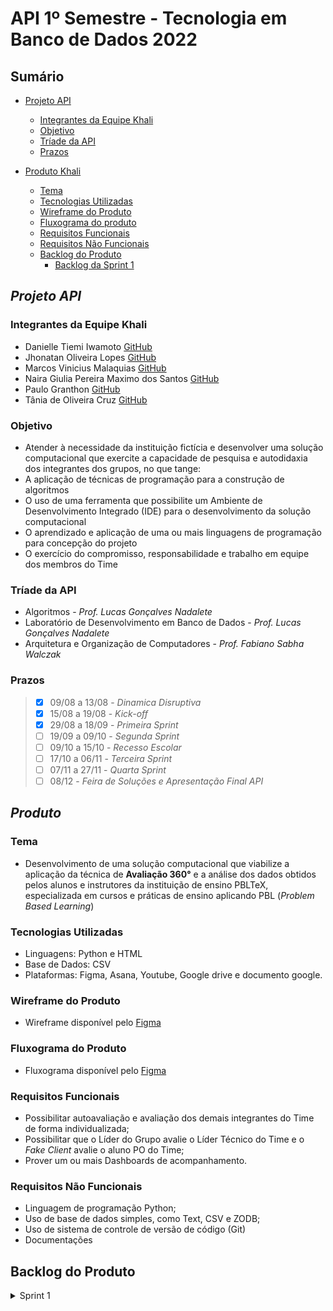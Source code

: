 # API 1º Semestre - Tecnologia em Banco de Dados 2022
##
## Sumário
  * [Projeto API](#projeto-API)
    * [Integrantes da Equipe Khali](#integrantes-da-equipe-khali) 
    * [Objetivo](#objetivo)
    * [Tríade da API](#tríade-da-api)
    * [Prazos](#prazos)
   
  
     
  * [Produto Khali](#descrição-do-produto)
    * [Tema](#tema)
    * [Tecnologias Utilizadas](#tecnologias-utilizadas)
    * [Wireframe do Produto](#wireframe-do-produto)
    * [Fluxograma do produto](#fluxograma-do-produto)
    * [Requisitos Funcionais](#requisitos-funcionais)
    * [Requisitos Não Funcionais](#requisitos-não-funcionais)
    * [Backlog do Produto](#backlog-do-produto)
      * [Backlog da Sprint 1](#backlog-detalhado-da-sprint-1)
    
    
##
## *Projeto API*

### Integrantes da Equipe Khali
* Danielle Tiemi Iwamoto [GitHub](https://github.com/daniiwamoto)
* Jhonatan Oliveira Lopes [GitHub](https://github.com/JhonatanLop)
* Marcos Vinicius Malaquias [GitHub](https://github.com/Incivius)
* Naira Giulia Pereira Maximo dos Santos [GitHub](http://github.com/naira-maximo)
* Paulo Granthon [GitHub](https://github.com/paulo-granthon)
* Tânia de Oliveira Cruz [GitHub](https://github.com/taniacruzz)

### Objetivo
* Atender à necessidade da instituição fictícia e desenvolver uma solução computacional que exercite a capacidade de pesquisa e autodidaxia dos integrantes dos grupos, no que tange:
* A aplicação de técnicas de programação para a construção de algoritmos
* O uso de uma ferramenta que possibilite um Ambiente de Desenvolvimento Integrado (IDE) para o desenvolvimento da solução computacional
* O aprendizado e aplicação de uma ou mais linguagens de programação para concepção do projeto
* O exercício do compromisso, responsabilidade e trabalho em equipe dos membros do Time

### Tríade da API
* Algoritmos - *Prof. Lucas Gonçalves Nadalete*
* Laboratório de Desenvolvimento em Banco de Dados - *Prof. Lucas Gonçalves Nadalete*
* Arquitetura e Organização de Computadores - *Prof. Fabiano Sabha Walczak*

### Prazos
> - [x] 09/08 a 13/08 - *Dinamica Disruptiva*
> - [x] 15/08 a 19/08 - *Kick-off*
> - [x] 29/08 a 18/09 - *Primeira Sprint*
> - [ ] 19/09 a 09/10 - *Segunda Sprint*
> - [ ] 09/10 a 15/10 - *Recesso Escolar*
> - [ ] 17/10 a 06/11 - *Terceira Sprint*
> - [ ] 07/11 a 27/11 - *Quarta Sprint*
> - [ ] 08/12 - *Feira de Soluções e Apresentação Final API*


##
## *Produto*

### Tema 
* Desenvolvimento de uma solução computacional que viabilize a aplicação da técnica de **Avaliação 360°** e a análise dos dados obtidos pelos alunos e instrutores da instituição de ensino PBLTeX, especializada em cursos e práticas de ensino aplicando PBL (*Problem Based Learning*)

### Tecnologias Utilizadas
* Linguagens: Python e HTML
* Base de Dados: CSV
* Plataformas: Figma, Asana, Youtube, Google drive e documento google. 

### Wireframe do Produto
* Wireframe disponível pelo [Figma](https://www.figma.com/file/U1apWrrVuZHbtNIumUgUoo/Api?node-id=56%3A3)

### Fluxograma do Produto
* Fluxograma disponível pelo [Figma](https://www.figma.com/file/Zbj4rKK3oPqUJxCyPc2eLo/Fluxograma-Khali?node-id=0%3A1)

### Requisitos Funcionais
* Possibilitar autoavaliação e avaliação dos demais integrantes do Time de forma individualizada;
* Possibilitar que o Líder do Grupo avalie o Líder Técnico do Time e o *Fake Client* avalie o aluno PO do Time;
* Prover um ou mais Dashboards de acompanhamento.

### Requisitos Não Funcionais
* Linguagem de programação Python;
* Uso de base de dados simples, como Text, CSV e ZODB;
* Uso de sistema de controle de versão de código (Git)
* Documentações


## Backlog do Produto

<details>

 <summary> Sprint 1 </summary>
 <br>


 > ** CRIAÇÃO DO SISTEMA DE CADASTRO DO USUÁRIO E AUTENTICAÇÃO **
 | USER STORY | PRIORIDADE | SPRINT | 
 |------------|------------|:------------:|
 | Como Administrador da instituição, preciso cadastrar os Líderes dos Grupos para que façam login |Essencial| 1
 | Como Administrador da instituição, preciso cadastrar os Fake Clients para que façam login |Essencial| 1
 | Como Líder do Grupo, preciso criar Times para realizar o cadastro de usuários |Essencial| 1
 | Como Líder do Grupo, preciso cadastrar usuários dentro de um Time para que façam login |Essencial| 1
 | Como Líder do Grupo, preciso definir a função dos usuário dentro de um Time, que será utilizada como base para suas respectivas permissões |Essencial| 1
 | Como Líder do Grupo, preciso criar um cronograma de Sprints dentro do meu grupo, que será a base para os prazos das avaliações |Essencial| 1
 | Como Líder do Grupo, terei a funcionalidade de desativar usuários e times para possíveis desligamentos ou finalização do projeto |Desejável| 2


 > **CRIAÇÃO DO SISTEMA DE AVALIAÇÃO**
 | USER STORY | PRIORIDADE | SPRINT | 
 |------------|------------|:------------:|
 | Como Líder do Grupo, avaliarei os Líderes Técnicos do meu grupo conforme requisito funcional |Essencial| 2
 | Como Fake Client, avaliarei os POs do meu grupo conforme requisito funcional |Essencial| 2
 | Como PO, avaliarei o Líder Técnico, estudantes do meu time e a mim mesmo como requisito funcional |Essencial| 2
 | Como Líder Técnico, avaliarei o PO, estudantes do meu time e a mim mesmo como requisito funcional |Essencial| 2
 | Como estudante, avaliarei o PO, Líder Técnico, estudantes do meu time e a mim mesmo como requisito funcional |Essencial| 2
 | CRIAÇÃO DO SISTEMA DE DASHBOARDS |

 
 > ** CRIAÇÃO DO SISTEMA DE DASHBOARD**
 | USER STORY | PRIORIDADE | SPRINT | 
 |------------|------------|:------------:|
 | Como Administrador da instituição, preciso ter acesso a um Dashboard para acompanhamento de desempenho dos grupos |Importante| 3
 | Como Líder do Grupo, preciso ter acesso ao Dashboard para acompanhamento de desempenho do meu grupo |Importante| 3
 | Como Fake Client, preciso ter acesso ao Dashboard para acompanhamento de desempenho do meu grupo |Importante| 3


 > ** REFINAMENTO DAS FUNCIONALIDADES E INTEGRAÇÕES**
 | USER STORY | PRIORIDADE | SPRINT |
 |------------|------------|:------------:|
 | Como PO, terei acesso ao meu Dashboard individual e os Dashboards do meu time, para acompanhamento de desempenho |Importante| 4
 | Como Líder Técnico, terei acesso ao meu Dashboard individual e aos Dashboards do meu time, para acompanhamento de desempenho |Importante| 4
 | Como estudante, terei acesso ao meu Dashboard individual e ao Dashboard geral do time, para acompanhar o meu desempenho |Importante| 4

<details>

### Backlog detalhado da Sprint 1
#### *Criação do sistema de usuário*
* Criação do usuario *Administrador*
* Sistema de cadastramento de grupos e usuários (Líder do Grupo e Fake Client) por parte do *Administrador* 
* Sistema de cadastramento e configuração de Sprints pelo *Líder do Grupo*
* Sistema de cadastramento e configuração de Times pelo *Líder do Grupo*
* Sistema de cadastramento de usuários pelo *Líder do Grupo*
* Criação da funcionalidade de Login
* Retorno para os usuários das Sprints e usuários que ele deve avaliar

*Documento com a descrição completa dos Épicos, storys e tarefas da [1ª srint](https://docs.google.com/document/d/e/2PACX-1vQ7dtt7AMiOUWYHD1UkAYsZ2ibkR9KMMcrm4DGZL1xgrUUiRh0o9ROnhx6awl8EsjuklAxMRILXGxCi/pub)*

*Fluxograma do sistema de cadastramento disponível pelo [Drive](https://drive.google.com/file/d/11j_OIrMpIdoHqzDNnrGinr8TQ7IvanjP/view?usp=sharing)*
